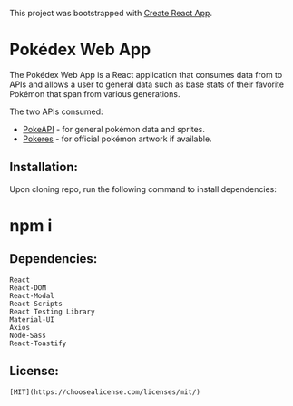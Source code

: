 This project was bootstrapped with [Create React App](https://github.com/facebook/create-react-app).

# Pokédex Web App
The Pokédex Web App is a React application that consumes data from to APIs and allows a user to general data such as base stats of their favorite Pokémon that span from various generations. 

The two APIs consumed: 
* [PokeAPI](https://pokeapi.co/) - for general pokémon data and sprites.
* [Pokeres](https://pokeres.bastionbot.org/) - for official pokémon artwork if available. 

## Installation:
Upon cloning repo, run the following command to install dependencies: 
# npm i

## Dependencies:
    React
    React-DOM
    React-Modal
    React-Scripts
    React Testing Library
    Material-UI
    Axios
    Node-Sass
    React-Toastify

## License:
    [MIT](https://choosealicense.com/licenses/mit/)
